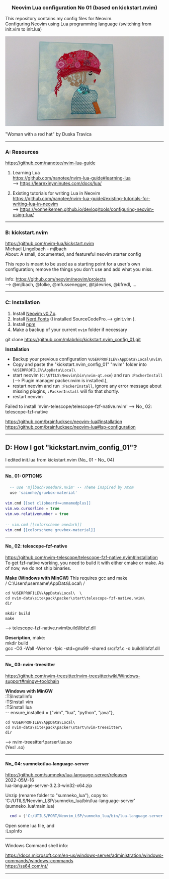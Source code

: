
<h3 align="center">
Neovim Lua configuration No 01 (based on kickstart.nvim)
</h3>

This repository contains my config files for Neovim.  \
Configuring Neovim using Lua programming language
(switching from init.vim to init.lua)

<p align="center">
<img src="img/Woman-with-a-red-hat.jpg" alt="Woman with a red hat">
</p>
"Woman with a red hat" by Duska Travica

------------------------------------------------------------
### A:  Resources

https://github.com/nanotee/nvim-lua-guide

1. Learning Lua  \
https://github.com/nanotee/nvim-lua-guide#learning-lua  \
--> https://learnxinyminutes.com/docs/lua/


2. Existing tutorials for writing Lua in Neovim  \
https://github.com/nanotee/nvim-lua-guide#existing-tutorials-for-writing-lua-in-neovim  \
--> https://vonheikemen.github.io/devlog/tools/configuring-neovim-using-lua/

------------------------------------------------------------
### B:  kickstart.nvim

https://github.com/nvim-lua/kickstart.nvim  \
Michael Lingelbach - mjlbach  \
About: A small, documented, and featureful neovim starter config

This repo is meant to be used as a starting point for a user's own configuration;
remove the things you don't use and add what you miss.

Info:
https://github.com/neovim/neovim/projects  \
--> @mjlbach, @folke, @mfussenegger, @tjdevries, @bfredl, ...

------------------------------------------------------------
### C:  Installation

1. Install [Neovim v0.7.x](https://github.com/neovim/neovim/releases/latest).
2. Install [Nerd Fonts](https://www.nerdfonts.com/font-downloads) (I installed SourceCodePro.--> ginit.vim ).
3. Install [npm](https://github.com/npm/cli)
4. Make a backup of your current `nvim` folder if necessary

git clone https://github.com/mlabrkic/kickstart.nvim_config_01.git

**Installation**
* Backup your previous configuration `%USERPROFILE%\AppData\Local\nvim\`
* Copy and paste the "kickstart.nvim_config_01" "nvim" folder into `%USERPROFILE%\AppData\Local\`
* start neovim (`C:\UTILS\Neovim\bin\nvim-qt.exe`) and run `:PackerInstall` (--> Plugin manager packer.nvim is installed.),
* restart neovim and run `:PackerInstall`,
  ignore any error message about missing plugins, `:PackerInstall` will fix that shortly.
* restart neovim

Failed to install 'nvim-telescope/telescope-fzf-native.nvim'
-->
No_ 02:  telescope-fzf-native

https://github.com/brainfucksec/neovim-lua#installation  \
https://github.com/brainfucksec/neovim-lua#lsp-configuration

------------------------------------------------------------
## D:  How I got "kickstart.nvim_config_01"?

I edited init.lua from kickstart.nvim (No_ 01 -  No_ 04)

------------------------------
#### No_ 01:  OPTIONS
```lua
  -- use 'mjlbach/onedark.nvim' -- Theme inspired by Atom
  use 'sainnhe/gruvbox-material'

vim.cmd [[set clipboard+=unnamedplus]]
vim.wo.cursorline = true
vim.wo.relativenumber = true

-- vim.cmd [[colorscheme onedark]]
vim.cmd [[colorscheme gruvbox-material]]
```

------------------------------
#### No_ 02:  telescope-fzf-native
https://github.com/nvim-telescope/telescope-fzf-native.nvim#installation  \
To get fzf-native working, you need to build it with either cmake or make.
As of now, we do not ship binaries.

**Make (Windows with MinGW)**
This requires gcc and make  \
/ C:\Users\username\AppData\Local\ /
```winCommandShell
cd %USERPROFILE%\AppData\Local\  \
cd nvim-data\site\pack\packer\start\telescope-fzf-native.nvim\
dir

mkdir build
make
```
-->
telescope-fzf-native.nvim\build\libfzf.dll


**Description**, make:  \
mkdir build  \
gcc -O3 -Wall -Werror -fpic -std=gnu99 -shared src/fzf.c -o build/libfzf.dll

------------------------------
#### No_ 03:  nvim-treesitter
https://github.com/nvim-treesitter/nvim-treesitter/wiki/Windows-support#mingw-toolchain

**Windows with MinGW**  \
:TSInstallInfo  \
:TSInstall vim  \
:TSInstall lua  \
-- ensure_installed = {"vim", "lua", "python", "java"},
```winCommandShell
cd %USERPROFILE%\AppData\Local\
cd nvim-data\site\pack\packer\start\nvim-treesitter\
dir
```
-->
nvim-treesitter\parser\lua.so  \
(Yes! .so)

------------------------------
#### No_ 04:  sumneko/lua-language-server
https://github.com/sumneko/lua-language-server/releases  \
2022-05M-16  \
lua-language-server-3.2.3-win32-x64.zip

Unzip (rename folder to "sumneko_lua"), copy to:  \
'C:/UTILS/Neovim_LSP/sumneko_lua/bin/lua-language-server'  \
(sumneko_lua\main.lua)
```lua
  cmd = {'C:/UTILS/PORT/Neovim_LSP/sumneko_lua/bin/lua-language-server'},
```
Open some lua file, and  \
:LspInfo

------------------------------------------------------------
Windows Command shell info:

https://docs.microsoft.com/en-us/windows-server/administration/windows-commands/windows-commands  \
https://ss64.com/nt/

------------------------------------------------------------

